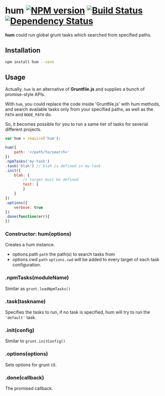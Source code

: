 # hum [![NPM version](https://badge.fury.io/js/hum.png)](http://badge.fury.io/js/hum) [![Build Status](https://travis-ci.org/kaelzhang/node-hum.png?branch=master)](https://travis-ci.org/kaelzhang/node-hum) [![Dependency Status](https://gemnasium.com/kaelzhang/node-hum.png)](https://gemnasium.com/kaelzhang/node-hum)

**hum** could run global grunt tasks which searched from specified paths.

## Installation

```sh
npm install hum --save
```

## Usage

Actually, `hum` is an alternative of **Gruntfile.js** and supplies a bunch of promise-style APIs.

With `hum`, you could replace the code inside 'Gruntfile.js' with hum methods, and search available tasks only from your specified paths, as well as the `PATH` and `NODE_PATH` do.

So, it becomes possible for you to run a same tier of tasks for severial different projects.

```js
var hum = require('hum');

hum({
	path: '</path/to/search>'
})
.npmTasks('my-task')
.task('blah') // blah is defined in my-task
.init({
	blah: {
		// target must be defined
		test: {
		}
	}
})
.options({
	verbose: true
})
.done(function(err){
})
```

### Constructor: hum(options)

Creates a hum instance.

- options.path `path` the path(s) to search tasks from
- options.cwd `path` `options.cwd` will be added to every target of each task configuration.

### .npmTasks(moduleName)

Similar as `grunt.loadNpmTasks()`


### .task(taskname)

Specifies the tasks to run, if no task is specified, hum will try to run the `'default'` task.

### .init(config)

Similar to `grunt.initConfig()`

### .options(options)

Sets options for grunt cli.


### .done(callback)

The promised callback.



